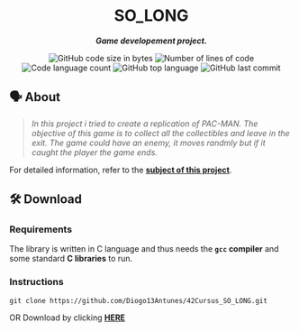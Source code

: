 <h1 align="center">
	SO_LONG
</h1>

<p align="center">
	<b><i>Game developement project.</i></b>
</p>

<p align="center">
	<img alt="GitHub code size in bytes" src="https://img.shields.io/github/languages/code-size/Diogo13Antunes/42Cursus_SO_LONG?color=blueviolet" />
	<img alt="Number of lines of code" src="https://img.shields.io/tokei/lines/github/Diogo13Antunes/42Cursus_SO_LONG?color=blueviolet" />
	<img alt="Code language count" src="https://img.shields.io/github/languages/count/Diogo13Antunes/42Cursus_SO_LONG?color=blue" />
	<img alt="GitHub top language" src="https://img.shields.io/github/languages/top/Diogo13Antunes/42Cursus_SO_LONG?color=blue" />
	<img alt="GitHub last commit" src="https://img.shields.io/github/last-commit/Diogo13Antunes/42Cursus_SO_LONG?color=brightgreen" />
</p>

## 🗣️ About

> _In this project i tried to create a replication of PAC-MAN. The objective of this game is to collect all the collectibles and leave in the exit. The game could have an enemy, it moves randmly but if it caught the player the game ends._

For detailed information, refer to the [**subject of this project**](https://github.com/Diogo13Antunes/42Cursus_SO_LONG/blob/main/subject.pdf).

## 🛠️ Download

### Requirements

The library is written in C language and thus needs the **`gcc` compiler** and some standard **C libraries** to run.

### Instructions

```shell
git clone https://github.com/Diogo13Antunes/42Cursus_SO_LONG.git
```
OR Download by clicking [**HERE**](https://github.com/Diogo13Antunes/42Cursus_SO_LONG/archive/refs/heads/main.zip)
